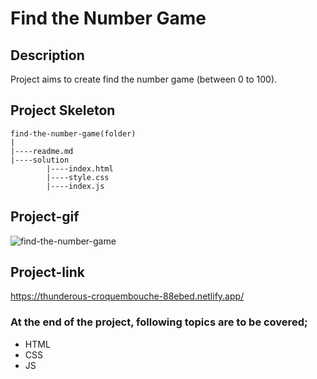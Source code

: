 # Find the Number Game
## Description
Project aims to create find the number game (between 0 to 100).
## Project Skeleton
```
find-the-number-game(folder)
|
|----readme.md                 
|----solution
        |----index.html  
        |----style.css   
        |----index.js
```
## Project-gif
![find-the-number-game](https://user-images.githubusercontent.com/102467587/220798350-6158a964-59bd-4870-bb7b-0e02462862c6.gif)
## Project-link
https://thunderous-croquembouche-88ebed.netlify.app/
### At the end of the project, following topics are to be covered;
- HTML 
- CSS
- JS

